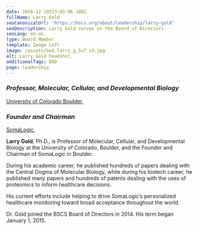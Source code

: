 ```yaml
---
date: 2018-12-18T23:03:06.180Z
fullName: Larry Gold
seoCanonicalUrl: 'https://bscs.org/about/leadership/larry-gold'
seoDescription: Larry Gold serves on the Board of Directors.
seoLang: en-us
type: Board Member
template: Image Left
image: /assets/bod_larry_g_5x7_v3.jpg
alt: Larry Gold headshot.
additionalTags: BOD
page: leadership
---
```


### *Professor, Molecular, Cellular, and Developmental Biology*
<a href="http://www.colorado.edu" target="_blank" rel="noopener noreferrer">University of Colorado Boulder&nbsp;<sup><i style="font-size: .65rem" class="fas fa-external-link-alt"></i></sup></a>


### *Founder and Chairman*
<a href="https://somalogic.com/" target="_blank" rel="noopener noreferrer">SomaLogic&nbsp;<sup><i style="font-size: .65rem" class="fas fa-external-link-alt"></i></sup></a>

**Larry Gold**, Ph.D., is Professor of Molecular, Cellular, and Developmental Biology at the University of Colorado, Boulder, and the Founder and Chairman of SomaLogic in Boulder.

During his academic career, he published hundreds of papers dealing with the Central Dogma of Molecular Biology, while during his biotech career, he published many papers and hundreds of patents dealing with the uses of proteomics to inform healthcare decisions.

His current efforts include helping to drive SomaLogic’s personalized healthcare monitoring toward broad acceptance throughout the world.

Dr. Gold joined the BSCS Board of Directors in 2014. His term began January 1, 2015.
